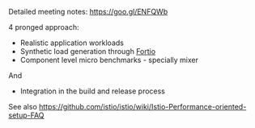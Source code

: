 Detailed meeting notes: https://goo.gl/ENFQWb

4 pronged approach:

- Realistic application workloads
- Synthetic load generation through [Fortio](https://github.com/istio/fortio/)
- Component level micro benchmarks - specially mixer

And
- Integration in the build and release process


See also https://github.com/istio/istio/wiki/Istio-Performance-oriented-setup-FAQ
